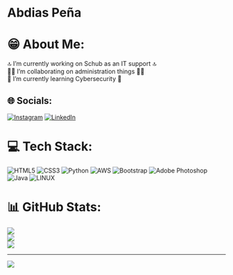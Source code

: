 # Abdias Peña

# 😁 About Me:
🔝 I’m currently working on Schub as an IT support 🔝<br>💪🏽 I’m collaborating on administration things  💪🏽<br> 🥸 I’m currently learning Cybersecurity 🥸


## 🌐 Socials:
[![Instagram](https://img.shields.io/badge/Instagram-%23E4405F.svg?logo=Instagram&logoColor=white)](https://instagram.com/abdias403) [![LinkedIn](https://img.shields.io/badge/LinkedIn-%230077B5.svg?logo=linkedin&logoColor=white)](https://linkedin.com/in/abdias-pena) 

# 💻 Tech Stack:
![HTML5](https://img.shields.io/badge/html5-%23E34F26.svg?style=for-the-badge&logo=html5&logoColor=white) ![CSS3](https://img.shields.io/badge/css3-%231572B6.svg?style=for-the-badge&logo=css3&logoColor=white) ![Python](https://img.shields.io/badge/python-3670A0?style=for-the-badge&logo=python&logoColor=ffdd54) ![AWS](https://img.shields.io/badge/AWS-%23FF9900.svg?style=for-the-badge&logo=amazon-aws&logoColor=white) ![Bootstrap](https://img.shields.io/badge/bootstrap-%23563D7C.svg?style=for-the-badge&logo=bootstrap&logoColor=white) ![Adobe Photoshop](https://img.shields.io/badge/adobephotoshop-%2331A8FF.svg?style=for-the-badge&logo=adobephotoshop&logoColor=white) ![Java](https://img.shields.io/badge/java-%23ED8B00.svg?style=for-the-badge&logo=java&logoColor=white) ![LINUX](https://img.shields.io/badge/Linux-FCC624?style=for-the-badge&logo=linux&logoColor=black)
# 📊 GitHub Stats:
![](https://github-readme-stats.vercel.app/api?username=abdiasP403&theme=blueberry&hide_border=false&include_all_commits=true&count_private=true)<br/>
![](https://github-readme-streak-stats.herokuapp.com/?user=abdiasP403&theme=blueberry&hide_border=false)<br/>
![](https://github-readme-stats.vercel.app/api/top-langs/?username=abdiasP403&theme=blueberry&hide_border=false&include_all_commits=true&count_private=true&layout=compact)


---
[![](https://visitcount.itsvg.in/api?id=abdiasP403&icon=0&color=0)](https://visitcount.itsvg.in)

<!-- Proudly created with GPRM ( https://gprm.itsvg.in ) -->
